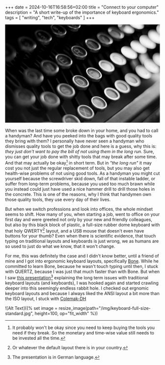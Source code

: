 +++
date = 2024-10-16T16:58:56+02:00
title = "Connect to your computer"
description = "A short write-up of the importance of keyboard ergonomics."
tags = [ "writing", "tech", "keyboards" ]
+++

![Alt Text](/img/typewriter-keyboard-black.jpg)

When was the last time some broke down in your home, and you had to call a handyman? And have you peeked into the bags with good quality tools they bring with them? I personally have never seen a handyman who dismisses quality tools to get the job done and here is a guess, why this is: *they just don't want to pay the bill of not using them in the long run*.
Sure, you can get your job done with shitty tools that may break after some time.
And that may actually be okay[^1] in short term.
But in *"the long run"* it may cost you not just the regular replacement of tools, but you may also get health-wise problems of not using good tools.
As a handyman you might cut yourself because the screwdriver skid down, fall of that instable ladder, or suffer from long-term problems, because you used too much brawn while you instead could just have used a nice hammer drill to drill those holes in the concrete.
This is one of the reasons, why I think that handymen own those quality tools, they use every day of their lives.

But when we switch professions and look into offices, the whole mindset seems to shift.
How many of you, when starting a job, went to office on your first day and were greeted not only by your new and friendly colleagues, but also by this black block of plastic, a full-size rubber dome keyboard with that holy QWERTY[^2] layout, and a USB mouse that doesn't even have buttons for your thumb?
Even when there is scientific evidence, that touch typing on traditional layouts and keyboards is just wrong, we as humans are so used to just do what we know, that it won't change.
<!-- TODO: add https://journals.sagepub.com/doi/10.1177/001872087201400110 -->

For me, this was definitely the case and I didn't know better, until a friend of mine and I got into ergonomic keyboard layouts, specifically [Bone](https://neo-layout.org/Layouts/bone/).
While he committed to learn Bone, because he wasn't touch typing until then, I stuck with QUERTZ, because I was just that much faster than with Bone.
But when I saw [this presentation](https://media.ccc.de/v/gpn22-498-tastaturen-ein-drama-mit-10-fingern)[^3] explaining the long term issues with traditional keyboard layouts (and keyboards), I was hooked again and started crawling deeper into this seemingly endless rabbit hole.
I checked out ergnomic keyboard layouts and because I always liked the ANSI layout a bit more than the ISO layout, I stuck with [Colemak-DH](https://colemakmods.github.io/mod-dh/)

![Alt Text]({% set image = resize_image(path="/img/keyboard-full-size-standard.jpg", height=100, op="fit_width" %})

<!-- TODO:
    - Those hurt you in the long run as well but never get discussed
    - There are way better alternatives and actual science to confirm bad setup (name dvorak, name paper on tenting from the 80s)
    - Present some keyboard layouts and why they are better
    - Present some keyboards and why they are better
-->


[^1]: It probably won't be okay since you need to keep buying the tools you need if they break. So the monetary and time-wise value still needs to be invested all the time.
[^2]: Or whatever the default layout there is in your country.
[^3]: The presentation is in German language.
